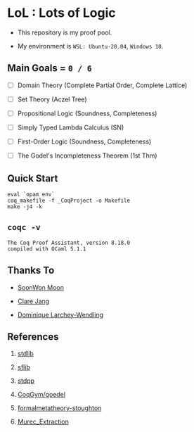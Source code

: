 # LoL : Lots of Logic

- This repository is my proof pool.

- My environment is `WSL: Ubuntu-20.04`, `Windows 10`.

## Main Goals = `0 / 6`

- [ ] Domain Theory (Complete Partial Order, Complete Lattice)

- [ ] Set Theory (Aczel Tree)

- [ ] Propositional Logic (Soundness, Completeness)

- [ ] Simply Typed Lambda Calculus (SN)

- [ ] First-Order Logic (Soundness, Completeness)

- [ ] The Godel's Incompleteness Theorem (1st Thm)

## Quick Start

```
eval `opam env`
coq_makefile -f _CoqProject -o Makefile
make -j4 -k
```

## `coqc -v`

```
The Coq Proof Assistant, version 8.18.0
compiled with OCaml 5.1.1
```

## Thanks To

- [SoonWon Moon](https://github.com/damhiya)

- [Clare Jang](https://github.com/Ailrun)

- [Dominique Larchey-Wendling](https://github.com/DmxLarchey)

## References

1. [stdlib](https://coq.inria.fr/doc/v8.18/stdlib)

2. [sflib](https://github.com/snu-sf/sflib)

3. [stdpp](https://plv.mpi-sws.org/coqdoc/stdpp)

4. [CoqGym/goedel](https://github.com/princeton-vl/CoqGym/tree/master/coq_projects/goedel)

5. [formalmetatheory-stoughton](https://github.com/ernius/formalmetatheory-stoughton)

6. [Murec_Extraction](https://github.com/DmxLarchey/Murec_Extraction)
